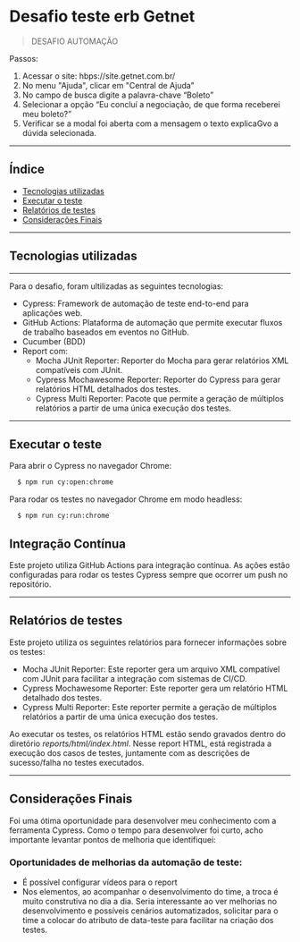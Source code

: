 # Desafio teste erb Getnet

>DESAFIO AUTOMAÇÃO

Passos:

1. Acessar o site: hbps://site.getnet.com.br/
2. No menu "Ajuda", clicar em "Central de Ajuda"
3. No campo de busca digite a palavra-chave “Boleto”
4. Selecionar a opção “Eu concluí a negociação, de que forma receberei meu
boleto?”
5. Verificar se a modal foi aberta com a mensagem o texto explicaGvo a dúvida
selecionada.

---
## Índice

- [Tecnologias utilizadas](#tecnologias-utilizadas)
- [Executar o teste](#executar-o-teste)
- [Relatórios de testes](#relatórios-de-testes)
- [Considerações Finais](#considerações-finais)
---
## Tecnologias utilizadas
---
Para o desafio, foram ultilizadas as seguintes tecnologias:
- Cypress: Framework de automação de teste end-to-end para aplicações web.
- GitHub Actions: Plataforma de automação que permite executar fluxos de trabalho baseados em eventos no GitHub.
- Cucumber (BDD)
- Report com:
   - Mocha JUnit Reporter: Reporter do Mocha para gerar relatórios XML compatíveis com JUnit.
   - Cypress Mochawesome Reporter: Reporter do Cypress para gerar relatórios HTML detalhados dos testes.
   - Cypress Multi Reporter: Pacote que permite a geração de múltiplos relatórios a partir de uma única execução dos testes.
---

## Executar o teste

Para abrir o Cypress no navegador Chrome:
```bash
  $ npm run cy:open:chrome

```
Para rodar os testes no navegador Chrome em modo headless:
```bash
  $ npm run cy:run:chrome

```
## Integração Contínua
Este projeto utiliza GitHub Actions para integração contínua. As ações estão configuradas para rodar os testes Cypress sempre que ocorrer um push no repositório.

---
## Relatórios de testes 
Este projeto utiliza os seguintes relatórios para fornecer informações sobre os testes:

 - Mocha JUnit Reporter: Este reporter gera um arquivo XML compatível com JUnit para facilitar a integração com sistemas de CI/CD.
 - Cypress Mochawesome Reporter: Este reporter gera um relatório HTML detalhado dos testes.
 - Cypress Multi Reporter: Este reporter permite a geração de múltiplos relatórios a partir de uma única execução dos testes.

Ao executar os testes, os relatórios HTML estão sendo gravados dentro do diretório *reports/html/index.html*. Nesse report HTML, está registrada a execução dos casos de testes, juntamente com as descrições de sucesso/falha no testes executados.

---
## Considerações Finais
 Foi uma ótima oportunidade para desenvolver meu conhecimento com a ferramenta Cypress. Como o tempo para desenvolver foi curto, acho importante levantar pontos de melhoria que identifiquei:

### Oportunidades de melhorias da automação de teste: 
- É possível configurar vídeos para o report
- Nos elementos, ao acompanhar o desenvolvimento do time, a troca é muito construtiva no dia a dia. Seria interessante ao ver melhorias no desenvolvimento e possíveis cenários automatizados, solicitar para o time a colocar do atributo de data-teste para facilitar na criação dos testes. 

